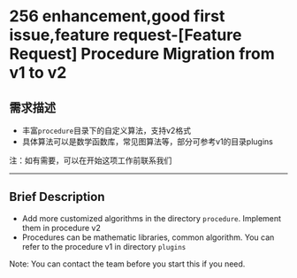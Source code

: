 # 256 enhancement,good first issue,feature request-[Feature Request] Procedure Migration from v1 to v2 
## 需求描述

- 丰富`procedure`目录下的自定义算法，支持v2格式
- 具体算法可以是数学函数库，常见图算法等，部分可参考v1的目录plugins

注：如有需要，可以在开始这项工作前联系我们

---------------------------------------

## Brief Description

- Add more customized algorithms in the directory `procedure`. Implement them in procedure v2
- Procedures can be mathematic libraries, common algorithm. You can refer to the procedure v1 in directory `plugins`


Note: You can contact the team before you start this if you need.